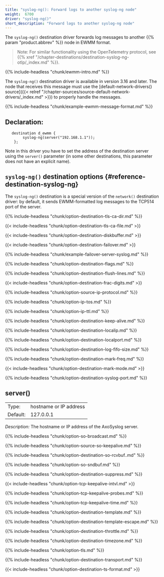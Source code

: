 ```yaml
---
title: "syslog-ng(): Forward logs to another syslog-ng node"
weight:  6700
driver: "syslog-ng()"
short_description: "Forward logs to another syslog-ng node"
---
```

<!-- DISCLAIMER: This file is based on the syslog-ng Open Source Edition documentation https://github.com/balabit/syslog-ng-ose-guides/commit/2f4a52ee61d1ea9ad27cb4f3168b95408fddfdf2 and is used under the terms of The syslog-ng Open Source Edition Documentation License. The file has been modified by Axoflow. -->

The `syslog-ng()` destination driver forwards log messages to another {{% param "product.abbrev" %}} node in EWMM format.

> Note: For similar functionality using the OpenTelemetry protocol, see {{% xref "/chapter-destinations/destination-syslog-ng-otlp/_index.md" %}}.

{{% include-headless "chunk/ewmm-intro.md" %}}

The `syslog-ng()` destination driver is available in version 3.16 and later. The node that receives this message must use the [default-network-drivers() source]({{< relref "/chapter-sources/source-default-network-drivers/_index.md" >}}) to properly handle the messages.

{{% include-headless "chunk/example-ewmm-message-format.md" %}}


## Declaration:

```shell
   destination d_ewmm {
        syslog-ng(server("192.168.1.1"));
    };
```

Note in this driver you have to set the address of the destination server using the `server()` parameter (in some other destinations, this parameter does not have an explicit name).

## `syslog-ng()` destination options {#reference-destination-syslog-ng}

The `syslog-ng()` destination is a special version of the `network()` destination driver: by default, it sends EWMM-formatted log messages to the TCP514 port of the server.

{{% include-headless "chunk/option-destination-tls-ca-dir.md" %}}

{{< include-headless "chunk/option-destination-tls-ca-file.md" >}}

{{< include-headless "chunk/option-destination-diskbuffer.md" >}}

{{< include-headless "chunk/option-destination-failover.md" >}}

{{% include-headless "chunk/example-failover-server-syslog.md" %}}

{{% include-headless "chunk/option-destination-flags.md" %}}

{{% include-headless "chunk/option-destination-flush-lines.md" %}}

{{< include-headless "chunk/option-destination-frac-digits.md" >}}

{{% include-headless "chunk/option-source-ip-protocol.md" %}}

{{% include-headless "chunk/option-ip-tos.md" %}}

{{% include-headless "chunk/option-ip-ttl.md" %}}

{{% include-headless "chunk/option-destination-keep-alive.md" %}}

{{% include-headless "chunk/option-destination-localip.md" %}}

{{% include-headless "chunk/option-destination-localport.md" %}}

{{% include-headless "chunk/option-destination-log-fifo-size.md" %}}

{{% include-headless "chunk/option-destination-mark-freq.md" %}}

{{< include-headless "chunk/option-destination-mark-mode.md" >}}

{{% include-headless "chunk/option-destination-syslog-port.md" %}}



## server()

|          |                        |
| -------- | ---------------------- |
| Type:    | hostname or IP address |
| Default: | 127.0.0.1              |

*Description:* The hostname or IP address of the AxoSyslog server.


{{% include-headless "chunk/option-so-broadcast.md" %}}

{{% include-headless "chunk/option-source-so-keepalive.md" %}}

{{% include-headless "chunk/option-destination-so-rcvbuf..md" %}}

{{% include-headless "chunk/option-so-sndbuf.md" %}}

{{% include-headless "chunk/option-destination-suppress.md" %}}

{{< include-headless "chunk/option-tcp-keepalive-intvl.md" >}}

{{% include-headless "chunk/option-tcp-keepalive-probes.md" %}}

{{% include-headless "chunk/option-tcp-keepalive-time.md" %}}

{{% include-headless "chunk/option-destination-template.md" %}}

{{% include-headless "chunk/option-destination-template-escape.md" %}}

{{% include-headless "chunk/option-destination-throttle.md" %}}

{{% include-headless "chunk/option-destination-timezone.md" %}}

{{% include-headless "chunk/option-tls.md" %}}

{{% include-headless "chunk/option-destination-transport.md" %}}

{{< include-headless "chunk/option-destination-ts-format.md" >}}
